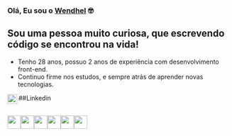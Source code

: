 ### Olá, Eu sou o [Wendhel][website] 🤓

## Sou uma pessoa muito curiosa, que escrevendo código se encontrou na vida!

- Tenho 28 anos, possuo 2 anos de experiência com desenvolvimento front-end.
- Continuo firme nos estudos, e sempre atrás de aprender novas tecnologias.

##Linkedin
[<img align="left" alt="wendhelnogueira | LinkedIn" width="22px" src="https://cdn.jsdelivr.net/npm/simple-icons@v3/icons/linkedin.svg" />][linkedin]

<br />

<div style="display: flex">
    <img width="30px" src="https://cdn.jsdelivr.net/gh/devicons/devicon/icons/html5/html5-plain-wordmark.svg" />
    <img width="30px" src="https://cdn.jsdelivr.net/gh/devicons/devicon/icons/css3/css3-plain-wordmark.svg" />
    <img width="30px" src="https://cdn.jsdelivr.net/gh/devicons/devicon/icons/javascript/javascript-original.svg" />
    <img width="30px" src="https://cdn.jsdelivr.net/gh/devicons/devicon/icons/react/react-original.svg" />
    <img width="30px" src="https://cdn.jsdelivr.net/gh/devicons/devicon/icons/nodejs/nodejs-plain.svg" />
    <img width="30px" src="https://cdn.jsdelivr.net/gh/devicons/devicon/icons/wordpress/wordpress-original.svg" />
 </div>
 
[website]: https://www.linkedin.com/in/wendhel-nogueira-4a3760232/
[linkedin]: https://www.linkedin.com/in/wendhel-nogueira-4a3760232/
